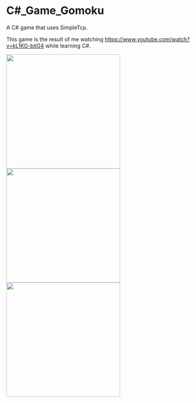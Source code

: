 # C#_Game_Gomoku

A C# game that uses SimpleTcp.

This game is the result of me watching https://www.youtube.com/watch?v=kL1KG-bitG4 while learning C#.

<image src="https://github.com/adwonghk/CSharpe_Game_Gomoku/blob/master/i1.png" width="300">
  
 <image src="https://github.com/adwonghk/CSharpe_Game_Gomoku/blob/master/i1.png" width="300">
  
 <image src="https://github.com/adwonghk/CSharpe_Game_Gomoku/blob/master/i1.png" width="300">
